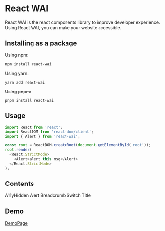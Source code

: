# React WAI

React WAI is the react components library to improve developer experience. Using React WAI, you can make your website accessible.

## Installing as a package

Using npm:

```
npm install react-wai
```

Using yarn:

```
yarn add react-wai
```

Using pnpm:

```
pnpm install react-wai
```

## Usage

```javascript
import React from 'react';
import ReactDOM from 'react-dom/client';
import { Alert } from 'react-wai';

const root = ReactDOM.createRoot(document.getElementById('root'));
root.render(
  <React.StrictMode>
    <Alert>alert this msg</Alert>
  </React.StrictMode>
);
```

## Contents

A11yHidden
Alert
Breadcrumb
Switch
Title

## Demo

[DemoPage](https://allwais.github.io/allWAIs)
